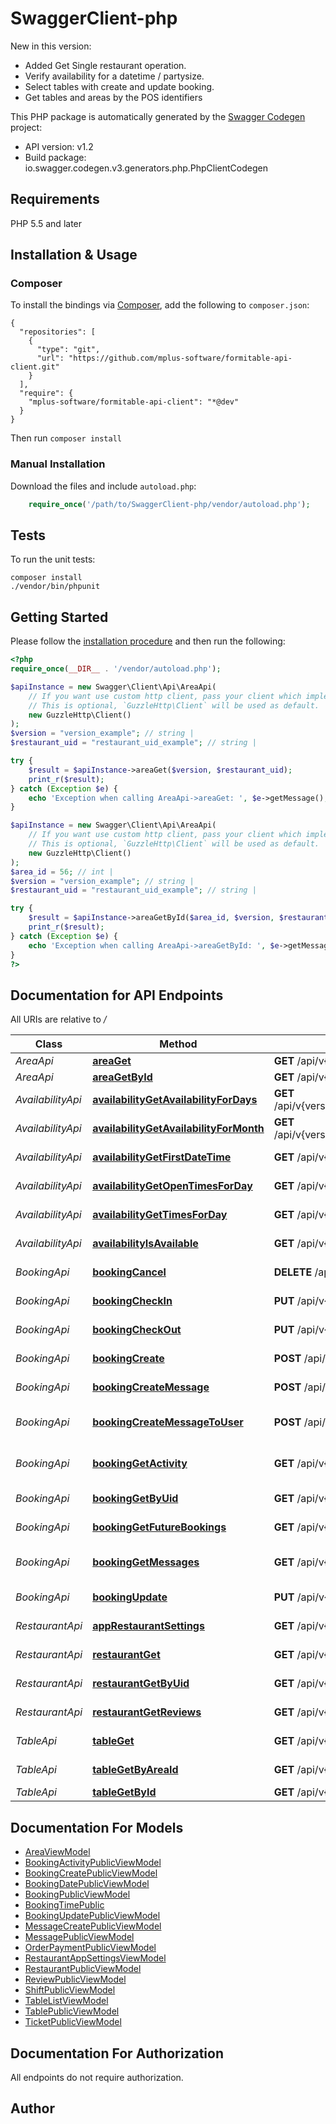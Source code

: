 # SwaggerClient-php
New in this version: <ul><li>Added Get Single restaurant operation.</li><li>Verify availability for a datetime / partysize.</li><li>Select tables with create and update booking.</li><li>Get tables and areas by the POS identifiers</li></ul>

This PHP package is automatically generated by the [Swagger Codegen](https://github.com/swagger-api/swagger-codegen) project:

- API version: v1.2
- Build package: io.swagger.codegen.v3.generators.php.PhpClientCodegen

## Requirements

PHP 5.5 and later

## Installation & Usage
### Composer

To install the bindings via [Composer](http://getcomposer.org/), add the following to `composer.json`:

```
{
  "repositories": [
    {
      "type": "git",
      "url": "https://github.com/mplus-software/formitable-api-client.git"
    }
  ],
  "require": {
    "mplus-software/formitable-api-client": "*@dev"
  }
}
```

Then run `composer install`

### Manual Installation

Download the files and include `autoload.php`:

```php
    require_once('/path/to/SwaggerClient-php/vendor/autoload.php');
```

## Tests

To run the unit tests:

```
composer install
./vendor/bin/phpunit
```

## Getting Started

Please follow the [installation procedure](#installation--usage) and then run the following:

```php
<?php
require_once(__DIR__ . '/vendor/autoload.php');

$apiInstance = new Swagger\Client\Api\AreaApi(
    // If you want use custom http client, pass your client which implements `GuzzleHttp\ClientInterface`.
    // This is optional, `GuzzleHttp\Client` will be used as default.
    new GuzzleHttp\Client()
);
$version = "version_example"; // string | 
$restaurant_uid = "restaurant_uid_example"; // string | 

try {
    $result = $apiInstance->areaGet($version, $restaurant_uid);
    print_r($result);
} catch (Exception $e) {
    echo 'Exception when calling AreaApi->areaGet: ', $e->getMessage(), PHP_EOL;
}

$apiInstance = new Swagger\Client\Api\AreaApi(
    // If you want use custom http client, pass your client which implements `GuzzleHttp\ClientInterface`.
    // This is optional, `GuzzleHttp\Client` will be used as default.
    new GuzzleHttp\Client()
);
$area_id = 56; // int | 
$version = "version_example"; // string | 
$restaurant_uid = "restaurant_uid_example"; // string | 

try {
    $result = $apiInstance->areaGetById($area_id, $version, $restaurant_uid);
    print_r($result);
} catch (Exception $e) {
    echo 'Exception when calling AreaApi->areaGetById: ', $e->getMessage(), PHP_EOL;
}
?>
```

## Documentation for API Endpoints

All URIs are relative to */*

Class | Method | HTTP request | Description
------------ | ------------- | ------------- | -------------
*AreaApi* | [**areaGet**](docs/Api/AreaApi.md#areaget) | **GET** /api/v{version}/{restaurantUid}/areas | Get area list
*AreaApi* | [**areaGetById**](docs/Api/AreaApi.md#areagetbyid) | **GET** /api/v{version}/{restaurantUid}/areas/{areaId} | Get Area
*AvailabilityApi* | [**availabilityGetAvailabilityForDays**](docs/Api/AvailabilityApi.md#availabilitygetavailabilityfordays) | **GET** /api/v{version}/{restaurantUid}/availability/days/{from}/{days}/{numberOfPeople}/{language} | Get day availability
*AvailabilityApi* | [**availabilityGetAvailabilityForMonth**](docs/Api/AvailabilityApi.md#availabilitygetavailabilityformonth) | **GET** /api/v{version}/{restaurantUid}/availability/month/{month}/{year}/{numberOfPeople}/{language} | Get month availability
*AvailabilityApi* | [**availabilityGetFirstDateTime**](docs/Api/AvailabilityApi.md#availabilitygetfirstdatetime) | **GET** /api/v{version}/{restaurantUid}/availability/first/{numberOfPeople}/{language} | Get first availability
*AvailabilityApi* | [**availabilityGetOpenTimesForDay**](docs/Api/AvailabilityApi.md#availabilitygetopentimesforday) | **GET** /api/v{version}/{restaurantUid}/availability/open/{date} | Get open times
*AvailabilityApi* | [**availabilityGetTimesForDay**](docs/Api/AvailabilityApi.md#availabilitygettimesforday) | **GET** /api/v{version}/{restaurantUid}/availability/day/{date}/{numberOfPeople}/{language} | Get times for a day
*AvailabilityApi* | [**availabilityIsAvailable**](docs/Api/AvailabilityApi.md#availabilityisavailable) | **GET** /api/v{version}/{restaurantUid}/availability/available/{dateTime}/{numberOfPeople} | Verify availability
*BookingApi* | [**bookingCancel**](docs/Api/BookingApi.md#bookingcancel) | **DELETE** /api/v{version}/{restaurantUid}/booking/{uid} | Cancel booking
*BookingApi* | [**bookingCheckIn**](docs/Api/BookingApi.md#bookingcheckin) | **PUT** /api/v{version}/{restaurantUid}/booking/checkin/{uid} | Check-in guest
*BookingApi* | [**bookingCheckOut**](docs/Api/BookingApi.md#bookingcheckout) | **PUT** /api/v{version}/{restaurantUid}/booking/checkout/{uid} | Check-out guest
*BookingApi* | [**bookingCreate**](docs/Api/BookingApi.md#bookingcreate) | **POST** /api/v{version}/{restaurantUid}/booking | Create booking
*BookingApi* | [**bookingCreateMessage**](docs/Api/BookingApi.md#bookingcreatemessage) | **POST** /api/v{version}/{restaurantUid}/booking/{uid}/message | Create message
*BookingApi* | [**bookingCreateMessageToUser**](docs/Api/BookingApi.md#bookingcreatemessagetouser) | **POST** /api/v{version}/{restaurantUid}/booking/{uid}/messagetouser | Create message to user
*BookingApi* | [**bookingGetActivity**](docs/Api/BookingApi.md#bookinggetactivity) | **GET** /api/v{version}/{restaurantUid}/booking/{uid}/activity | Get booking activity
*BookingApi* | [**bookingGetByUid**](docs/Api/BookingApi.md#bookinggetbyuid) | **GET** /api/v{version}/{restaurantUid}/booking/{uid} | Get booking
*BookingApi* | [**bookingGetFutureBookings**](docs/Api/BookingApi.md#bookinggetfuturebookings) | **GET** /api/v{version}/{restaurantUid}/booking/{from}/{days} | Get future bookings
*BookingApi* | [**bookingGetMessages**](docs/Api/BookingApi.md#bookinggetmessages) | **GET** /api/v{version}/{restaurantUid}/booking/{uid}/message | Get booking messages
*BookingApi* | [**bookingUpdate**](docs/Api/BookingApi.md#bookingupdate) | **PUT** /api/v{version}/{restaurantUid}/booking/{uid} | Change booking
*RestaurantApi* | [**appRestaurantSettings**](docs/Api/RestaurantApi.md#apprestaurantsettings) | **GET** /api/v{version}/restaurants/{restaurantUid}/appsettings | Get app settings
*RestaurantApi* | [**restaurantGet**](docs/Api/RestaurantApi.md#restaurantget) | **GET** /api/v{version}/restaurants | Restaurant list
*RestaurantApi* | [**restaurantGetByUid**](docs/Api/RestaurantApi.md#restaurantgetbyuid) | **GET** /api/v{version}/restaurants/{restaurantUid} | Get restaurant
*RestaurantApi* | [**restaurantGetReviews**](docs/Api/RestaurantApi.md#restaurantgetreviews) | **GET** /api/v{version}/restaurants/{restaurantUid}/reviews | Restaurant reviews list
*TableApi* | [**tableGet**](docs/Api/TableApi.md#tableget) | **GET** /api/v{version}/{restaurantUid}/tables | Get table list
*TableApi* | [**tableGetByAreaId**](docs/Api/TableApi.md#tablegetbyareaid) | **GET** /api/v{version}/{restaurantUid}/tables/area/{areaId} | Get area table list
*TableApi* | [**tableGetById**](docs/Api/TableApi.md#tablegetbyid) | **GET** /api/v{version}/{restaurantUid}/tables/{tableId} | Get table

## Documentation For Models

 - [AreaViewModel](docs/Model/AreaViewModel.md)
 - [BookingActivityPublicViewModel](docs/Model/BookingActivityPublicViewModel.md)
 - [BookingCreatePublicViewModel](docs/Model/BookingCreatePublicViewModel.md)
 - [BookingDatePublicViewModel](docs/Model/BookingDatePublicViewModel.md)
 - [BookingPublicViewModel](docs/Model/BookingPublicViewModel.md)
 - [BookingTimePublic](docs/Model/BookingTimePublic.md)
 - [BookingUpdatePublicViewModel](docs/Model/BookingUpdatePublicViewModel.md)
 - [MessageCreatePublicViewModel](docs/Model/MessageCreatePublicViewModel.md)
 - [MessagePublicViewModel](docs/Model/MessagePublicViewModel.md)
 - [OrderPaymentPublicViewModel](docs/Model/OrderPaymentPublicViewModel.md)
 - [RestaurantAppSettingsViewModel](docs/Model/RestaurantAppSettingsViewModel.md)
 - [RestaurantPublicViewModel](docs/Model/RestaurantPublicViewModel.md)
 - [ReviewPublicViewModel](docs/Model/ReviewPublicViewModel.md)
 - [ShiftPublicViewModel](docs/Model/ShiftPublicViewModel.md)
 - [TableListViewModel](docs/Model/TableListViewModel.md)
 - [TablePublicViewModel](docs/Model/TablePublicViewModel.md)
 - [TicketPublicViewModel](docs/Model/TicketPublicViewModel.md)

## Documentation For Authorization

 All endpoints do not require authorization.


## Author



